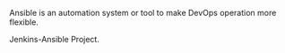 Ansible is an automation system or tool to make DevOps operation more flexible.

Jenkins-Ansible Project.